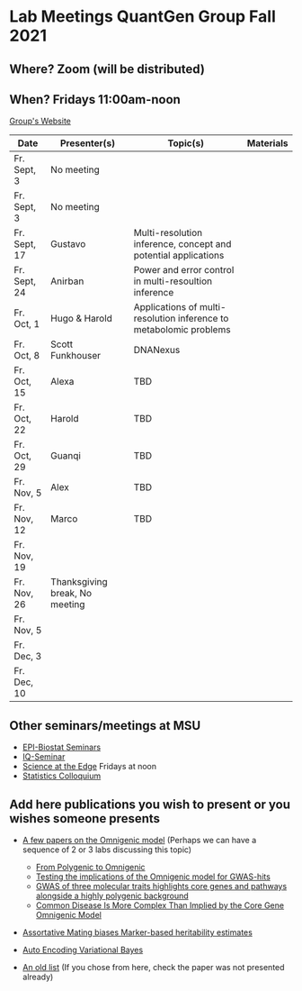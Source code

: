# Lab Meetings QuantGen Group Fall 2021

## Where? Zoom (will be distributed)

## When? Fridays 11:00am-noon

[Group's Website](http://quantgen.github.io/)

| Date             | Presenter(s)     |  Topic(s)        |  Materials    |
| ---------------  | ---------------- | ---------------- | ------------- |
|   Fr. Sept, 3    |    No meeting              |                  |               |
|   Fr. Sept, 3    |    No meeting              |                  |               |
|   Fr. Sept, 17   | Gustavo                 |   Multi-resolution inference, concept and potential applications            |               |
|   Fr. Sept, 24   | Anirban                 | Power and error control in multi-resoultion inference                 |               |
|   Fr. Oct,  1  | Hugo & Harold                | Applications of multi-resolution inference to metabolomic problems                 |               |
|   Fr. Oct,  8    |  Scott Funkhouser| DNANexus         |               |
|   Fr. Oct,  15   |      Alexa       |       TBD        |               |
|   Fr. Oct,  22   |      Harold      |       TBD        |               |
|   Fr. Oct,  29   |      Guanqi      |       TBD        |               |
|   Fr. Nov,   5   | Alex             | TBD              |               |
|   Fr. Nov,  12   |   Marco          |   TBD            |               |
|   Fr. Nov,  19   |         |           |               |
|   Fr. Nov,  26   |     Thanksgiving break, No meeting                  |
|   Fr. Nov,   5   |                  |                  |               | 
|  Fr. Dec,    3   |                  |                  |               |
|  Fr. Dec,   10   |                  |                  |               |

## Other seminars/meetings at MSU

 - [EPI-Biostat Seminars](https://www.epi.msu.edu/deptinformation/seminars/)
 - [IQ-Seminar](https://iq.msu.edu/upcoming-events/) 
 - [Science at the Edge](https://bmb.natsci.msu.edu/research/seminars/science-at-the-edge-fall-2021-seminar-series/ ) Fridays at noon
 - [Statistics Colloquium](https://stt.natsci.msu.edu/events/archived-colloquia/)


## Add here publications you wish to present or you wishes someone presents



 - [A few papers on the Omnigenic model](#omnigenic) 
 (Perhaps we can have a sequence of 2 or 3 labs discussing this topic)
    + [From Polygenic to Omnigenic](https://www.cell.com/cell/fulltext/S0092-8674(17)30629-3?_returnURL=https%3A%2F%2Flinkinghub.elsevier.com%2Fretrieve%2Fpii%2FS0092867417306293%3Fshowall%3Dtrue)
    + [Testing the implications of the Omnigenic model for GWAS-hits](https://www.cell.com/current-biology/pdf/S0960-9822(20)31873-X.pdf)
    + [GWAS of three molecular traits highlights core genes and pathways alongside a highly polygenic background](https://elifesciences.org/articles/58615)
    + [Common Disease Is More Complex Than Implied by the Core Gene Omnigenic Model](https://pubmed.ncbi.nlm.nih.gov/29906445/)

- [Assortative Mating biases Marker-based heritability estimates](https://www.biorxiv.org/content/10.1101/2021.03.18.436091v1)

- [Auto Encoding Variational Bayes](https://arxiv.org/abs/1312.6114)

- [An old list](https://github.com/QuantGen/lab-fall-2020#publications-that-may-be-of-interest) (If you chose from here, check the paper was not presented already)
